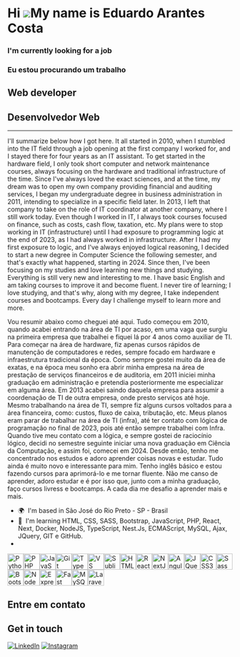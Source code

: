 Hi ![](https://user-images.githubusercontent.com/18350557/176309783-0785949b-9127-417c-8b55-ab5a4333674e.gif)My name is Eduardo Arantes Costa
=============================================================================================================================================

### I'm currently looking for a job

### Eu estou procurando um trabalho

## Web developer
## Desenvolvedor Web
-------------

I'll summarize below how I got here. It all started in 2010, when I stumbled into the IT field through a job opening at the first company I worked for, and I stayed there for four years as an IT assistant. To get started in the hardware field, I only took short computer and network maintenance courses, always focusing on the hardware and traditional infrastructure of the time. Since I've always loved the exact sciences, and at the time, my dream was to open my own company providing financial and auditing services, I began my undergraduate degree in business administration in 2011, intending to specialize in a specific field later. In 2013, I left that company to take on the role of IT coordinator at another company, where I still work today. Even though I worked in IT, I always took courses focused on finance, such as costs, cash flow, taxation, etc. My plans were to stop working in IT (infrastructure) until I had exposure to programming logic at the end of 2023, as I had always worked in infrastructure.
After I had my first exposure to logic, and I've always enjoyed logical reasoning, I decided to start a new degree in Computer Science the following semester, and that's exactly what happened, starting in 2024.
Since then, I've been focusing on my studies and love learning new things and studying. Everything is still very new and interesting to me. I have basic English and am taking courses to improve it and become fluent. I never tire of learning; I love studying, and that's why, along with my degree, I take independent courses and bootcamps. Every day I challenge myself to learn more and more.


Vou resumir abaixo como cheguei até aqui. Tudo começou em 2010, quando acabei entrando na área de TI por acaso, em uma vaga que surgiu na primeira empresa que trabalhei e fiquei lá por 4 anos como auxiliar de TI. Para começar na área de hardware, fiz apenas cursos rápidos de manutenção de computadores e redes, sempre focado em hardware e infraestrutura tradicional da época. Como sempre gostei muito da área de exatas, e na época meu sonho era abrir minha empresa na área de prestação de serviços financeiros e de auditoria, em 2011 iniciei minha graduação em administração e pretendia posteriormente me especializar em alguma área. Em 2013 acabei saindo daquela empresa para assumir a coordenação de TI de outra empresa, onde presto serviços até hoje. Mesmo trabalhando na área de TI, sempre fiz alguns cursos voltados para a área financeira, como: custos, fluxo de caixa, tributação, etc. Meus planos eram parar de trabalhar na área de TI (infra), até ter contato com lógica de programação no final de 2023, pois até então sempre trabalhei com Infra.
Quando tive meu contato com a lógica, e sempre gostei de raciocínio lógico, decidi no semestre seguinte iniciar uma nova graduação em Ciência da Computação, e assim foi, comecei em 2024. Desde então, tenho me concentrado nos estudos e adoro aprender coisas novas e estudar. Tudo ainda é muito novo e interessante para mim. Tenho inglês básico e estou fazendo cursos para aprimorá-lo e me tornar fluente. Não me canso de aprender, adoro estudar e é por isso que, junto com a minha graduação, faço cursos livress e bootcamps. A cada dia me desafio a aprender mais e mais. 

*   🌍  I'm based in São José do Rio Preto - SP - Brasil
*   🧠  I'm learning HTML, CSS, SASS, Bootstrap, JavaScript, PHP, React, Next, Docker, NodeJS, TypeScript, Nest.Js, ECMAScript, MySQL, Ajax, JQuery, GIT e GitHub.
*
<p align="left">
<a href="https://www.python.org/" target="_blank" rel="noreferrer"><img src="https://raw.githubusercontent.com/danielcranney/readme-generator/main/public/icons/skills/python-colored.svg" width="36" height="36" alt="Python" /></a><a href="https://www.php.net/" target="_blank" rel="noreferrer"><img src="https://raw.githubusercontent.com/danielcranney/readme-generator/main/public/icons/skills/php-colored.svg" width="36" height="36" alt="PHP" /></a><a href="https://developer.mozilla.org/en-US/docs/Web/JavaScript" target="_blank" rel="noreferrer"><img src="https://raw.githubusercontent.com/danielcranney/readme-generator/main/public/icons/skills/javascript-colored.svg" width="36" height="36" alt="JavaScript" /></a><a href="https://git-scm.com/" target="_blank" rel="noreferrer"><img src="https://raw.githubusercontent.com/danielcranney/readme-generator/main/public/icons/skills/git-colored.svg" width="36" height="36" alt="Git" /></a><a href="https://www.typescriptlang.org/" target="_blank" rel="noreferrer"><img src="https://raw.githubusercontent.com/danielcranney/readme-generator/main/public/icons/skills/typescript-colored.svg" width="36" height="36" alt="TypeScript" /></a><a href="https://code.visualstudio.com/" target="_blank" rel="noreferrer"><img src="https://raw.githubusercontent.com/danielcranney/readme-generator/main/public/icons/skills/visualstudiocode.svg" width="36" height="36" alt="VS Code" /></a><a href="https://www.sublimetext.com/index2" target="_blank" rel="noreferrer"><img src="https://raw.githubusercontent.com/danielcranney/readme-generator/main/public/icons/skills/sublimetext.svg" width="36" height="36" alt="Sublime Text" /></a><a href="https://developer.mozilla.org/en-US/docs/Glossary/HTML5" target="_blank" rel="noreferrer"><img src="https://raw.githubusercontent.com/danielcranney/readme-generator/main/public/icons/skills/html5-colored.svg" width="36" height="36" alt="HTML5" /></a><a href="https://reactjs.org/" target="_blank" rel="noreferrer"><img src="https://raw.githubusercontent.com/danielcranney/readme-generator/main/public/icons/skills/react-colored.svg" width="36" height="36" alt="React" /></a><a href="https://nextjs.org/docs" target="_blank" rel="noreferrer"><img src="https://raw.githubusercontent.com/danielcranney/readme-generator/main/public/icons/skills/nextjs-colored.svg" width="36" height="36" alt="NextJs" /></a><a href="https://angular.io/" target="_blank" rel="noreferrer"><img src="https://raw.githubusercontent.com/danielcranney/readme-generator/main/public/icons/skills/angularjs-colored.svg" width="36" height="36" alt="Angular" /></a><a href="https://jquery.com/" target="_blank" rel="noreferrer"><img src="https://raw.githubusercontent.com/danielcranney/readme-generator/main/public/icons/skills/jquery-colored.svg" width="36" height="36" alt="JQuery" /></a><a href="https://www.w3.org/TR/CSS/#css" target="_blank" rel="noreferrer"><img src="https://raw.githubusercontent.com/danielcranney/readme-generator/main/public/icons/skills/css3-colored.svg" width="36" height="36" alt="CSS3" /></a><a href="https://sass-lang.com/" target="_blank" rel="noreferrer"><img src="https://raw.githubusercontent.com/danielcranney/readme-generator/main/public/icons/skills/sass-colored.svg" width="36" height="36" alt="Sass" /></a><a href="https://getbootstrap.com/" target="_blank" rel="noreferrer"><img src="https://raw.githubusercontent.com/danielcranney/readme-generator/main/public/icons/skills/bootstrap-colored.svg" width="36" height="36" alt="Bootstrap" /></a><a href="https://nodejs.org/en/" target="_blank" rel="noreferrer"><img src="https://raw.githubusercontent.com/danielcranney/readme-generator/main/public/icons/skills/nodejs-colored.svg" width="36" height="36" alt="NodeJS" /></a><a href="https://expressjs.com/" target="_blank" rel="noreferrer"><img src="https://raw.githubusercontent.com/danielcranney/readme-generator/main/public/icons/skills/express-colored.svg" width="36" height="36" alt="Express" /></a><a href="https://fastapi.tiangolo.com/" target="_blank" rel="noreferrer"><img src="https://raw.githubusercontent.com/danielcranney/readme-generator/main/public/icons/skills/fastapi-colored.svg" width="36" height="36" alt="Fast API" /></a><a href="https://www.mysql.com/" target="_blank" rel="noreferrer"><img src="https://raw.githubusercontent.com/danielcranney/readme-generator/main/public/icons/skills/mysql-colored.svg" width="36" height="36" alt="MySQL" /></a><a href="https://laravel.com/" target="_blank" rel="noreferrer"><img src="https://raw.githubusercontent.com/danielcranney/readme-generator/main/public/icons/skills/laravel-colored.svg" width="36" height="36" alt="Laravel" /></a></p>

## Entre em contato
## Get in touch

[![LinkedIn](https://img.shields.io/badge/LinkedIn-0077B5?style=for-the-badge&logo=linkedin&logoColor=white)](https://www.linkedin.com/in/eduardo-arantes-a8298a21b/)
[![Instagram](https://img.shields.io/badge/Instagram-E4405F?style=for-the-badge&logo=instagram&logoColor=white)](https://www.instagram.com/duharantes07) 

  

